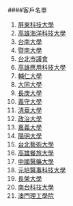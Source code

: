 ####客戶名單
1.  [屏東科技大學]
1.  [高雄海洋科技大學]
1.  [台南大學]
1.  [暨南大學]
1.  [台北市議會]
1.  [高雄應用科技大學]
1.  [輔仁大學]
1.  [大同大學]
1.  [長庚大學]
1.  [義守大學]
1.  [清華大學]
1.  [政治大學]
1.  [嘉義大學]
1.  [陽明大學]
1.  [台北藝術大學]
1.  [高雄餐旅大學]
1.  [中國醫藥大學]
1.  [元培醫事科技大學]
1.  [長榮大學]
1.  [南台科技大學]
1.  [澳門理工學院]


[屏東科技大學]:http://rams.lib.npust.edu.tw/RAMS2013/
[高雄海洋科技大學]:http://aleph.lib.nkmu.edu.tw:8088/RAMS2013/
[台南大學]:http://recommend.nutn.edu.tw/RAMS2013/
[暨南大學]:http://aleph.lib.ncnu.edu.tw:8088/RAMS2013/
[台北市議會]:http://aleph18.tcc.gov.tw:8080/RAMS2011/
[高雄應用科技大學]:http://bookrecommend.lib.kuas.edu.tw
[輔仁大學]:http://recommend.lib.fju.edu.tw/RAMS2014/
[大同大學]:http://acq.lib.ttu.edu.tw/
[長庚大學]:http://recmd.lib.cgu.edu.tw/RAMS2013/
[義守大學]:http://recsys.isu.edu.tw/RAMS2013/
[清華大學]:https://unigolib.lib.nthu.edu.tw/RAMS2013/
[政治大學]:http://rams.lib.nccu.edu.tw/RAMS2013/
[嘉義大學]:https://libapp.ncyu.edu.tw/RAMS2013/
[陽明大學]:http://buybook.lib.ym.edu.tw/RAMS2014/
[台北藝術大學]:http://lib.tnua.edu.tw:8088/RAMS2011/
[高雄餐旅大學]:http://aleph.nkuht.edu.tw:8088/RAMS2013/
[中國醫藥大學]:http://acq.cmu.edu.tw/
[元培醫事科技大學]:http://rams.lib.ypu.edu.tw/RAMS2011/
[長榮大學]:http://suggest.lib.cjcu.edu.tw/RAMS2013/
[南台科技大學]:http://webpac.lib.stust.edu.tw:8088/RAMS2011/
[澳門理工學院]:http://suggest.library.ipm.edu.mo/RAMS2013/